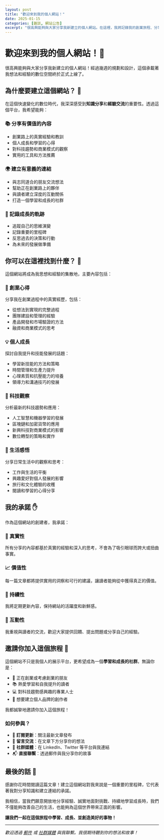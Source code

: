 ```yaml
---
layout: post
title: "歡迎來到我的個人網站！"
date: 2025-01-15
categories: [雜談, 網站公告]
excerpt: "很高興能夠與大家分享我新建立的個人網站。在這裡，我將記錄我的創業旅程、分享實用的知識和經驗，以及我對未來的思考和展望。"
---
```


# 歡迎來到我的個人網站！🎉

很高興能夠與大家分享我新建立的個人網站！經過幾週的規劃和設計，這個承載著我想法和經驗的數位空間終於正式上線了。

## 為什麼要建立這個網站？ 🤔

在這個快速變化的數位時代，我深深感受到**知識分享**和**經驗交流**的重要性。透過這個平台，我希望能夠：

### 📚 分享有價值的內容
- 創業路上的真實經驗和教訓
- 個人成長和學習的心得
- 對科技趨勢和商業模式的觀察
- 實用的工具和方法推薦

### 🌍 建立有意義的連結
- 與志同道合的朋友交流想法
- 幫助正在創業路上的夥伴
- 與讀者建立深度的互動關係
- 打造一個學習和成長的社群

### 🎯 記錄成長的軌跡
- 追蹤自己的思維演變
- 記錄重要的里程碑
- 反思過去的決策和行動
- 為未來的發展做準備

## 你可以在這裡找到什麼？ 📖

這個網站將成為我思想和經驗的集散地，主要內容包括：

### 🚀 創業心得
分享我在創業過程中的真實經歷，包括：
- 從想法到實現的完整過程
- 團隊建設和管理的經驗
- 產品開發和市場驗證的方法
- 融資和商業模式的思考

### 💡 個人成長
探討自我提升和技能發展的話題：
- 學習新技能的方法和策略
- 時間管理和生產力提升
- 心理素質和抗壓能力的培養
- 領導力和溝通技巧的發展

### 🔮 科技觀察
分析最新的科技趨勢和應用：
- 人工智慧和機器學習的發展
- 區塊鏈和加密貨幣的應用
- 新興科技對商業模式的影響
- 數位轉型的策略和實作

### 🎪 生活感悟
分享日常生活中的觀察和思考：
- 工作與生活的平衡
- 興趣愛好對個人發展的影響
- 旅行和文化體驗的收穫
- 閱讀和學習的心得分享

## 我的承諾 ✋

作為這個網站的創建者，我承諾：

### 🎯 真實性
所有分享的內容都基於真實的經驗和深入的思考，不會為了吸引眼球而誇大或扭曲事實。

### 📈 價值性
每一篇文章都將提供實用的洞察和可行的建議，讓讀者能夠從中獲得真正的價值。

### 🔄 持續性
我將定期更新內容，保持網站的活躍度和新鮮感。

### 💬 互動性
我重視與讀者的交流，歡迎大家提供回饋、提出問題或分享自己的經驗。

## 邀請你加入這個旅程 🤝

這個網站不只是我個人的展示平台，更希望成為一個**學習和成長的社群**。無論你是：

- 🚀 正在創業或考慮創業的朋友
- 📚 熱愛學習和自我提升的讀者
- 💻 對科技趨勢感興趣的專業人士
- 🌟 想要建立個人品牌的創作者

我都誠摯地邀請你加入這個旅程！

### 如何參與？
- 📧 **訂閱更新**：關注最新文章發布
- 💬 **留言交流**：在文章下方分享你的想法
- 🔗 **社群媒體**：在 LinkedIn、Twitter 等平台與我連結
- 📬 **直接聯繫**：透過郵件與我分享你的故事

## 最後的話 🌅

感謝你花時間閱讀這篇文章！建立這個網站對我來說是一個重要的里程碑，它代表著我對分享知識和建立連結的承諾。

我相信，當我們願意開放地分享經驗、誠實地面對挑戰、持續地學習成長時，我們不僅能夠改善自己的生活，也能夠為這個世界帶來正面的影響。

**讓我們一起在這個旅程中學習、成長、並創造美好的事物！**

---

*歡迎透過 [郵件](mailto:your.email@example.com) 或 [社群媒體](https://linkedin.com/in/your-profile) 與我聯繫。我很期待聽到你的想法和故事！*